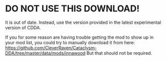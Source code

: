 # DO NOT USE THIS DOWNLOAD!
It is out of date. Instead, use the version provided in the latest experimental version of CDDA.

If you for some reason are having trouble getting the mod to show up in your mod list, you could try to manually download it from here:
https://github.com/CleverRaven/Cataclysm-DDA/tree/master/data/mods/innawood
But that should not be required.
